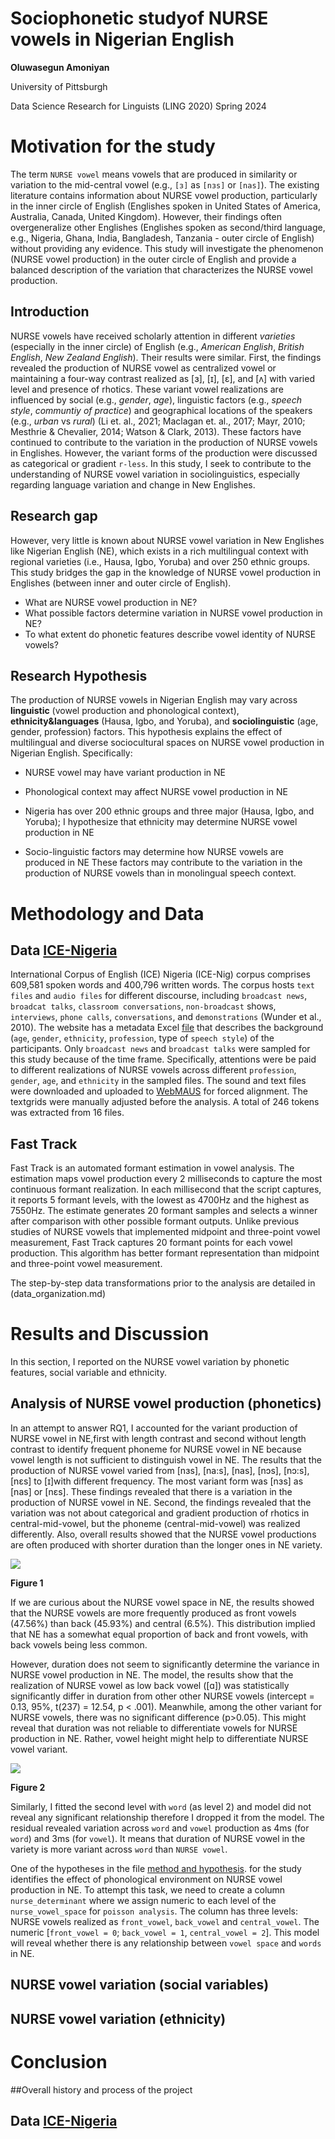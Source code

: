 

# Sociophonetic studyof NURSE vowels in Nigerian English

**Oluwasegun Amoniyan**

University of Pittsburgh

Data Science Research for Linguists (LING 2020) Spring 2024



# Motivation for the study

The term `NURSE vowel` means vowels that are produced in similarity or variation to the mid-central vowel (e.g., `[ɜ]` as `[nɜs]` or `[nas]`). The existing literature contains information about NURSE vowel production, particularly in the inner circle of English (Englishes spoken in United States of America, Australia, Canada, United Kingdom). However, their findings often overgeneralize other Englishes (Englishes spoken as second/third language, e.g., Nigeria, Ghana, India, Bangladesh, Tanzania - outer circle of English) without providing any evidence. This study will investigate the phenomenon (NURSE vowel production) in the outer circle of English and provide a balanced description of the variation that characterizes the NURSE vowel production.

## Introduction

NURSE vowels have received scholarly attention in different *varieties* (especially in the inner circle) of English (e.g., *American English*, *British English*, *New Zealand English*). Their results were similar. First, the findings revealed the production of NURSE vowel as centralized vowel or maintaining a four-way contrast realized as [ɜ], [ɪ], [ɛ], and [ʌ] with varied level and presence of rhotics. These variant vowel realizations are influenced by social (e.g., _gender_, _age_), linguistic factors (e.g., _speech style_, _communtiy of practice_) and geographical locations of the speakers (e.g., _urban_ vs _rural_) (Li et. al., 2021; Maclagan et. al., 2017; Mayr, 2010; Mesthrie & Chevalier, 2014; Watson & Clark, 2013). These factors have continued to contribute to the variation in the production of NURSE vowels in Englishes. However, the variant forms of the production were discussed as categorical or gradient `r-less`. In this study, I seek to contribute to the understanding of NURSE vowel variation in sociolinguistics, especially regarding language variation and change in New Englishes.

## Research gap

However, very little is known about NURSE vowel variation in New Englishes like Nigerian English (NE), which exists in a rich multilingual context with regional varieties (i.e., Hausa, Igbo, Yoruba) and over 250 ethnic groups. This study bridges the  gap in the knowledge of NURSE vowel production in Englishes (between inner and outer circle of English). 

- What are NURSE vowel production in NE?
- What possible factors determine variation in NURSE vowel production in NE?
- To what extent do phonetic features describe vowel identity of NURSE vowels?

## Research Hypothesis

The production of NURSE vowels in Nigerian English may vary across **linguistic** (vowel production and phonological context), **ethnicity&languages** (Hausa, Igbo, and Yoruba), and **sociolinguistic** (age, gender, profession) factors. This hypothesis explains the effect of multilingual and diverse sociocultural spaces on NURSE vowel production in Nigerian English. Specifically:

-	NURSE vowel may have variant production in NE

-	Phonological context may affect NURSE vowel production in NE

-	Nigeria has over 200 ethnic groups and three major (Hausa, Igbo, and Yoruba); I hypothesize that ethnicity may determine NURSE vowel production in NE

-	Socio-linguistic factors may determine how NURSE vowels are produced in NE
These factors may contribute to the variation in the production of NURSE vowels than in monolingual speech context.

# Methodology and Data

## Data [ICE-Nigeria]( http://ice-corpora.net/ice/index.html)

International Corpus of English (ICE) Nigeria (ICE-Nig) corpus comprises 609,581 spoken words and 400,796 written words. The corpus hosts `text files` and `audio files` for different discourse, including `broadcast news`, `broadcat talks`, `classroom conversations`, `non-broadcast` shows, `interviews`, `phone calls`, `conversations`, and `demonstrations` (Wunder et al., 2010). The website has a metadata Excel [file](https://sourceforge.net/projects/ice-nigeria/files/) that describes the background (`age`, `gender`, `ethnicity`, `profession`, type of `speech style`) of the participants. Only `broadcast news` and `broadcast talks` were sampled for this study because of the time frame. Specifically, attentions were be paid to different realizations of NURSE vowels across different `profession`, `gender`, `age`, and `ethnicity` in the sampled files. The sound and text files were downloaded and uploaded to [WebMAUS](https://clarin.phonetik.uni-muenchen.de/BASWebServices/interface/WebMAUSBasic) for forced alignment. The textgrids were manually adjusted before the analysis. A total of 246 tokens was extracted from 16 files.

## Fast Track

Fast Track is an automated formant estimation in vowel analysis. The estimation maps vowel production every 2 milliseconds to capture the most continuous formant realization. In each millisecond that the script captures, it reports 5 formant levels, with the lowest as 4700Hz and the highest as 7550Hz. The estimate generates 20 formant samples and selects a winner after comparison with other possible formant outputs. Unlike previous studies of NURSE vowels that implemented midpoint and three-point vowel measurement, Fast Track captures 20 formant points for each vowel production. This algorithm has better formant representation than midpoint and three-point vowel measurement. 

The step-by-step data transformations prior to the analysis are detailed in (data_organization.md)

# Results and Discussion

In this section, I reported on the NURSE vowel variation by phonetic features, social variable and ethnicity. 

## Analysis of NURSE vowel production (phonetics)

In an attempt to answer RQ1, I accounted for the variant production of NURSE vowel in NE,first with length contrast and second without length contrast to identify frequent phoneme for NURSE vowel in NE because vowel length is not sufficient to distinguish vowel in NE. The results that the production of NURSE vowel varied from [nɜs], [na:s], [nas], [nɔs], [nɔ:s], [nɛs] to [ɪ]with different frequency. The most variant form was [nɜs] as [nas] or [nɛs]. These findings revealed that there is a variation in the  production of NURSE vowel in NE. Second, the findings revealed that the variation was not about categorical and gradient production of rhotics in central-mid-vowel, but the phoneme (central-mid-vowel) was realized differently. Also, overall results showed that the NURSE vowel productions are often produced with shorter duration than the longer ones in NE variety.  

![](https://github.com/ClassOrg-Data-Sci-2024/Sociophonetic-study-of-NURSE-vowels-in-Nigerian-English/blob/main/Analysis/NURSE_analysis_files/figure-gfm/unnamed-chunk-2-1.png)

**Figure 1**

If we are curious about the NURSE vowel space in NE, the results showed that the NURSE vowels are more frequently produced as front vowels (47.56%) than back (45.93%) and central (6.5%). This distribution implied that NE has a somewhat equal proportion of back and front vowels, with back vowels being less common.

However, duration does not seem to significantly determine the variance in NURSE vowel production in NE. The model, the results show that the realization of NURSE vowel as low back vowel ([ɑ]) was statistically significantly differ in duration from other other NURSE vowels (intercept = 0.13, 95%, t(237) = 12.54, p < .001). Meanwhile, among the other variant for NURSE vowels, there was no significant difference (p>0.05). This might reveal that duration was not reliable to differentiate vowels for NURSE production in NE. Rather, vowel height might help to differentiate NURSE vowel variant.

![](https://github.com/ClassOrg-Data-Sci-2024/Sociophonetic-study-of-NURSE-vowels-in-Nigerian-English/blob/main/Analysis/NURSE_analysis_files/figure-gfm/unnamed-chunk-5-1.png)

**Figure 2**

Similarly, I fitted the second level with `word` (as level 2) and model did not reveal any significant relationship therefore I dropped it from the model. The residual revealed variation across `word` and `vowel` production as 4ms (for `word`) and 3ms (for `vowel`). It means that duration of NURSE vowel in the variety is more variant across `word` than `NURSE vowel`.

One of the hypotheses in the file [method and hypothesis](https://github.com/ClassOrg-Data-Sci-2024/Sociophonetic-study-of-NURSE-vowels-in-Nigerian-English/blob/main/method%20and%20hypothesis/research%20hypothesis.md). 
for the study identifies the effect of phonological environment on NURSE vowel production in NE. To attempt this task, we need to create a column `nurse_determinant` where we assign numeric to each level of the `nurse_vowel_space` for `poisson analysis`. The column has three levels: NURSE vowels realized as `front_vowel`, `back_vowel` and `central_vowel`. The numeric [`front_vowel = 0`; `back_vowel = 1`, `central_vowel = 2`]. This model will reveal whether there is any relationship between `vowel space` and `words` in NE. 

## NURSE vowel variation (social variables)

## NURSE vowel variation (ethnicity)

# Conclusion

##Overall history and process of the project



## Data [ICE-Nigeria]( http://ice-corpora.net/ice/index.html)
